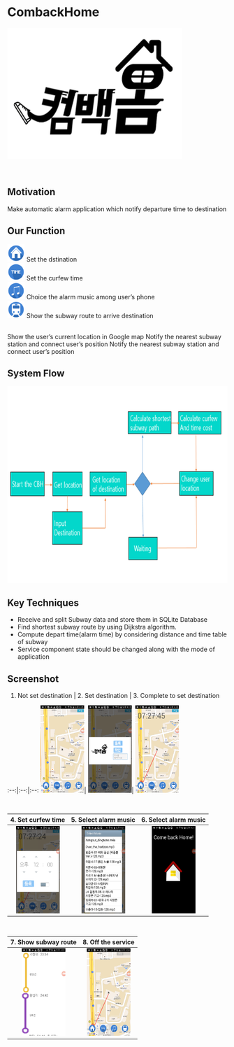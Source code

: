 # CombackHome


<img src="https://github.com/Be-Programmer/CombackHome/blob/develop/datas/log.png" width="400" height="300"> <br>

<br>

## Motivation
Make automatic alarm application which notify departure time to destination

## Our Function
<img src="https://github.com/Be-Programmer/CombackHome/blob/develop/datas/b1.png" width="40" height="40"> Set the dstination <br>
<img src="https://github.com/Be-Programmer/CombackHome/blob/develop/datas/b2.png" width="40" height="40"> Set the curfew time <br>
<img src="https://github.com/Be-Programmer/CombackHome/blob/develop/datas/b3.png" width="40" height="40"> Choice the alarm music among user’s phone <br>
<img src="https://github.com/Be-Programmer/CombackHome/blob/develop/datas/b4.png" width="40" height="40"> Show the subway route to arrive destination <br>


<br>
Show the user’s current location in Google map
Notify the nearest subway station and connect user’s position
Notify the nearest subway station and connect user’s position


## System Flow

  <img src="https://github.com/Be-Programmer/CombackHome/blob/develop/datas/system.png" width="600" height="450"> <br>
  
  
## Key Techniques

- Receive and split Subway data and store them in SQLite Database 
- Find shortest subway route by using Dijkstra algorithm.
- Compute depart time(alarm time) by considering distance and time table of subway
- Service component state should be changed along with the mode of application

## Screenshot
<!--
<table border="1" width="450">
  <tr height="20" width = "450">
  <th width = "150"> <h2> 1. Not set destination </th>
  <th width = "150"> <h2> 2. Set destination </th>
  <th width = "150"> <h2> 3. Complete to set destination  </th>
  </tr>
  <tr height = "200">  
  <td> <img src="https://github.com/Be-Programmer/CombackHome/blob/develop/datas/d1.png" width="100" height="200"> </td>
  <td> <img src="https://github.com/Be-Programmer/CombackHome/blob/develop/datas/d2.png" width="100" height="200"> </td>
  <td> <img src="https://github.com/Be-Programmer/CombackHome/blob/develop/datas/d3.png" width="100" height="200"> </td>
  </tr>
</table>
-->

 1. Not set destination | 2. Set destination | 3. Complete to set destination 
 
 :--:|:--:|:--:
<img src="https://github.com/Be-Programmer/CombackHome/blob/develop/datas/d1.png" width="100" height="200">| <img src="https://github.com/Be-Programmer/CombackHome/blob/develop/datas/d2.png" width="100" height="200">| <img src="https://github.com/Be-Programmer/CombackHome/blob/develop/datas/d3.png" width="100" height="200">

<br>

| 4. Set curfew time| 5. Select alarm music | 6. Select alarm music |
| :--:|:--:|:--:|
|<img src="https://github.com/Be-Programmer/CombackHome/blob/develop/datas/d4.png" width="100" height="200">| <img src="https://github.com/Be-Programmer/CombackHome/blob/develop/datas/d5.png" width="100" height="200">| <img src="https://github.com/Be-Programmer/CombackHome/blob/develop/datas/d6.png" width="100" height="200">|

<br>


| 7. Show subway route| 8. Off the service | 
| :--:|:--:|
|<img src="https://github.com/Be-Programmer/CombackHome/blob/develop/datas/d7.png" width="100" height="200">| <img src="https://github.com/Be-Programmer/CombackHome/blob/develop/datas/d8.png" width="100" height="200">|

<br>







